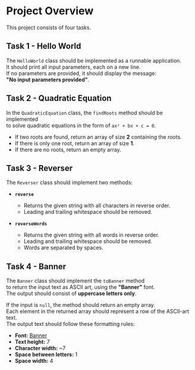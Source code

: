 # Project Overview

This project consists of four tasks.

## Task 1 - Hello World
The `HelloWorld` class should be implemented as a runnable application.  
It should print all input parameters, each on a new line.  
If no parameters are provided, it should display the message:  
**"No input parameters provided"**.

## Task 2 - Quadratic Equation
In the `QuadraticEquation` class, the `findRoots` method should be implemented  
to solve quadratic equations in the form of `ax² + bx + c = 0`.  

- If two roots are found, return an array of size **2** containing the roots.  
- If there is only one root, return an array of size **1**.  
- If there are no roots, return an empty array.

## Task 3 - Reverser
The `Reverser` class should implement two methods:

- **`reverse`**  
  - Returns the given string with all characters in reverse order.  
  - Leading and trailing whitespace should be removed.

- **`reverseWords`**  
  - Returns the given string with all words in reverse order.  
  - Leading and trailing whitespace should be removed.  
  - Words are separated by spaces.

## Task 4 - Banner
The `Banner` class should implement the `toBanner` method  
to return the input text as ASCII art, using the **"Banner"** font.  
The output should consist of **uppercase letters only**.  

If the input is `null`, the method should return an empty array.  
Each element in the returned array should represent a row of the ASCII-art text.  
The output text should follow these formatting rules:

- **Font:** [Banner](https://patorjk.com/software/taag/#p=display&f=Banner&t=)  
- **Text height:** 7  
- **Character width:** ~7  
- **Space between letters:** 1  
- **Space width:** 4
